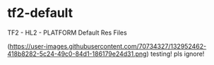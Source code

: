 # tf2-default
TF2 - HL2 - PLATFORM Default Res Files


(https://user-images.githubusercontent.com/70734327/132952462-418b8282-5c24-49c0-84d1-186179e24d31.png)
testing! pls ignore!
